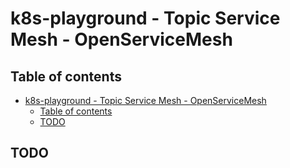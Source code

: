 # k8s-playground - Topic Service Mesh - OpenServiceMesh

## Table of contents

- [k8s-playground - Topic Service Mesh - OpenServiceMesh](#k8s-playground---topic-service-mesh---openservicemesh)
  - [Table of contents](#table-of-contents)
  - [TODO](#todo)

## TODO
